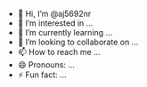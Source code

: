- 👋 Hi, I’m @aj5692nr
- 👀 I’m interested in ...
- 🌱 I’m currently learning ...
- 💞️ I’m looking to collaborate on ...
- 📫 How to reach me ...
- 😄 Pronouns: ...
- ⚡ Fun fact: ...

<!---
aj5692nr/aj5692nr is a ✨ special ✨ repository because its `README.md` (this file) appears on your GitHub profile.
You can click the Preview link to take a look at your changes.
--->
